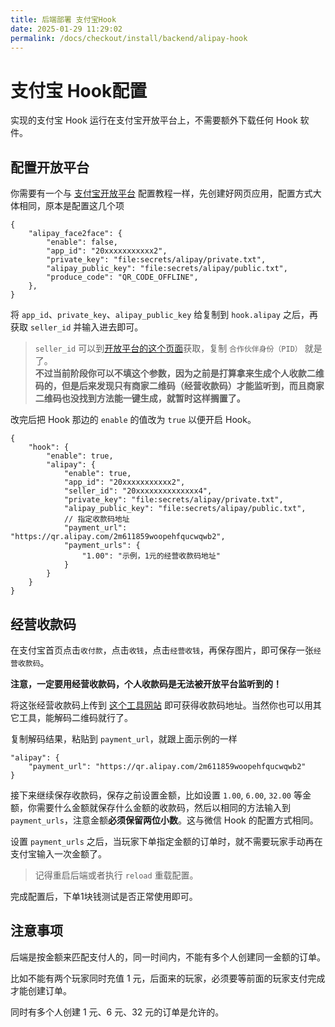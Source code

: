 ```yaml
---
title: 后端部署 支付宝Hook
date: 2025-01-29 11:29:02
permalink: /docs/checkout/install/backend/alipay-hook
---
```


# 支付宝 Hook配置

实现的支付宝 Hook 运行在支付宝开放平台上，不需要额外下载任何 Hook 软件。

## 配置开放平台

你需要有一个与 [支付宝开放平台](/docs/checkout/install/backend/alipay) 配置教程一样，先创建好网页应用，配置方式大体相同，原本是配置这几个项

```json5
{
    "alipay_face2face": {
        "enable": false,
        "app_id": "20xxxxxxxxxxx2",
        "private_key": "file:secrets/alipay/private.txt",
        "alipay_public_key": "file:secrets/alipay/public.txt",
        "produce_code": "QR_CODE_OFFLINE",
    },
}
```

将 `app_id`、`private_key`、`alipay_public_key` 给复制到 `hook.alipay` 之后，再获取 `seller_id` 并输入进去即可。

> `seller_id` 可以到[开放平台的这个页面](https://open.alipay.com/platform/keyManage.htm?keyType=partner)获取，复制 `合作伙伴身份（PID）` 就是了。  
> **不过当前阶段你可以不填这个参数，因为之前是打算拿来生成个人收款二维码的，但是后来发现只有商家二维码（经营收款码）才能监听到，而且商家二维码也没找到方法能一键生成，就暂时这样搁置了。**

改完后把 Hook 那边的 `enable` 的值改为 `true` 以便开启 Hook。

```json5
{
    "hook": {
        "enable": true,
        "alipay": {
            "enable": true,
            "app_id": "20xxxxxxxxxxx2",
            "seller_id": "20xxxxxxxxxxxxxx4",
            "private_key": "file:secrets/alipay/private.txt",
            "alipay_public_key": "file:secrets/alipay/public.txt",
            // 指定收款码地址
            "payment_url": "https://qr.alipay.com/2m611859woopehfqucwqwb2",
            "payment_urls": {
                "1.00": "示例，1元的经营收款码地址"
            }
        }
    }
}
```

## 经营收款码

在支付宝首页点击`收付款`，点击`收钱`，点击`经营收钱`，再保存图片，即可保存一张`经营收款码`。

**注意，一定要用经营收款码，个人收款码是无法被开放平台监听到的！**

将这张经营收款码上传到 [这个工具网站](https://cli.im/deqr/) 即可获得收款码地址。当然你也可以用其它工具，能解码二维码就行了。

复制解码结果，粘贴到 `payment_url`，就跟上面示例的一样
```json5
"alipay": {
    "payment_url": "https://qr.alipay.com/2m611859woopehfqucwqwb2"
}
```

接下来继续保存收款码，保存之前设置金额，比如设置 `1.00`, `6.00`, `32.00` 等金额，你需要什么金额就保存什么金额的收款码，然后以相同的方法输入到 `payment_urls`，注意金额**必须保留两位小数**。这与微信 Hook 的配置方式相同。

设置 `payment_urls` 之后，当玩家下单指定金额的订单时，就不需要玩家手动再在支付宝输入一次金额了。

> 记得重启后端或者执行 `reload` 重载配置。

完成配置后，下单1块钱测试是否正常使用即可。

## 注意事项

后端是按金额来匹配支付人的，同一时间内，不能有多个人创建同一金额的订单。

比如不能有两个玩家同时充值 1 元，后面来的玩家，必须要等前面的玩家支付完成才能创建订单。

同时有多个人创建 1 元、6 元、32 元的订单是允许的。
